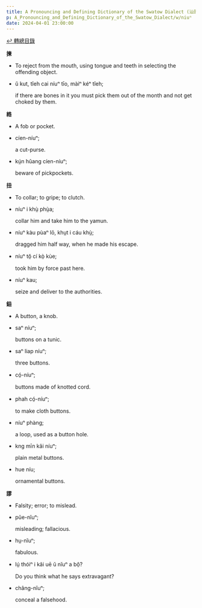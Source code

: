```yaml
---
title: A Pronouncing and Defining Dictionary of the Swatow Dialect (汕頭方言音義字典) / niuⁿ
p: A_Pronouncing_and_Defining_Dictionary_of_the_Swatow_Dialect/w/niuⁿ
date: 2024-04-01 23:00:00
---
```


[↩️ 轉總目錄](/A_Pronouncing_and_Defining_Dictionary_of_the_Swatow_Dialect)


**揀**
- To reject from the mouth, using tongue and teeth in selecting the offending object.

- ŭ kut, tîeh cai níuⁿ tīo, màiⁿ kéⁿ tîeh;

  if there are bones in it you must pick them out of the month and not get choked by them.

**綹**
- A fob or pocket.

- cíen-níuⁿ;

  a cut-purse.

- kṳ́n hûang cíen-níuⁿ;

  beware of pickpockets.

**扭**
- To collar; to gripe; to clutch.

- níuⁿ i khṳ̀ phṳ̀a;

  collar him and take him to the yamun.

- níuⁿ kàu pùaⁿ lō, khṳt i cáu khṳ̀;

  dragged him half way, when he made his escape.

- níuⁿ tŏ̤ cí kò̤ kùe;

  took him by force past here.

- níuⁿ kau;

  seize and deliver to the authorities.

**鈕**
- A button, a knob.

- saⁿ níuⁿ;

  buttons on a tunic.

- saⁿ liap níuⁿ;

  three buttons.

- có̤-níuⁿ;

  buttons made of knotted cord.

- phah có̤-níuⁿ;

  to make cloth buttons.

- níuⁿ phàng;

  a loop, used as a button hole.

- kng mīn kâi níuⁿ;

  plain metal buttons.

- hue níu;

  ornamental buttons.

**謬**
- Falsity; error; to mislead.

- pŭe-nĭuⁿ;

  misleading; fallacious.

- hṳ-nĭuⁿ;

  fabulous.

- lṳ́ thóiⁿ i kâi uē ŭ nĭuⁿ a bô̤?

  Do you think what he says extravagant?

- châng-nĭuⁿ;

  conceal a falsehood.